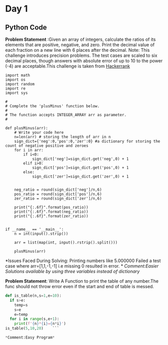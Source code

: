
# Day 1
## Python Code
**Problem Statement** :Given an array of integers, calculate the ratios of its elements that are positive, negative, and zero. Print the decimal value of each fraction on a new line with
6 places after the decimal.
Note: This challenge introduces precision problems. The test cases are scaled to six decimal places, though answers with absolute error of up to 10 to the power (-4)
are acceptable.This challenge is taken from [Hackerrank](https://www.hackerrank.com/challenges/one-month-preparation-kit-plus-minus/problem?isFullScreen=true&h_l=interview&playlist_slugs%5B%5D=preparation-kits&playlist_slugs%5B%5D=one-month-preparation-kit&playlist_slugs%5B%5D=one-month-week-one)

```python:
import math
import os
import random
import re
import sys

#
# Complete the 'plusMinus' function below.
#
# The function accepts INTEGER_ARRAY arr as parameter.
#

def plusMinus(arr):
    # Write your code here
    n=len(arr) # storing the length of arr in n
    sign_dict={'neg':0,'pos':0,'zer':0} #a dictionary for storing the count of negative positive and zeroes
    for i in arr: 
        if i<0:
            sign_dict['neg']=sign_dict.get('neg',0) + 1 
        elif i>0:
            sign_dict['pos']=sign_dict.get('pos',0) + 1
        else:
            sign_dict['zer']=sign_dict.get('zer',0) + 1
        
    
    neg_ratio = round(sign_dict['neg']/n,6)
    pos_ratio = round(sign_dict['pos']/n,6)
    zer_ratio = round(sign_dict['zer']/n,6)       
    
    print("{:.6f}".format(pos_ratio))
    print("{:.6f}".format(neg_ratio))
    print("{:.6f}".format(zer_ratio))                


if __name__ == '__main__':
    n = int(input().strip())

    arr = list(map(int, input().rstrip().split()))

    plusMinus(arr)

```

*Issues Faced During Solving:
Printing numbers like 5.000000
Failed a test case where arr=[1,1,-1,-1] i.e missing 0 resulted in error.
*
*Comment:Easier Solutions available by using three variables instead of dictionary*

**Problem Statement**: Write A Function to print the table of any number.The func should not throw error even if the start and end of table is messed.

```python
def is_table(n,s=1,e=10):
  if s>e:
    temp=s
    s=e
    e=temp
  for i in range(s,e+1):
    print(f'{n}*{i}={n*i}')    
is_table(5,10,20)    ```

*Comment:Easy Program*

